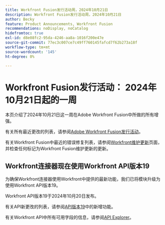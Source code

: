 ```yaml
---
title: Workfront Fusion发行活动周，2024年10月21日
description: Workfront Fusion发行活动周，2024年10月21日
author: Becky
feature: Product Announcements, Workfront Fusion
recommendations: noDisplay, noCatalog
hidefromtoc: true
exl-id: d8e08fc2-95da-4246-aa8a-1016f200e47e
source-git-commit: 77ec3c007ce7c49ff760145fafcd7f62b273a18f
workflow-type: tm+mt
source-wordcount: '145'
ht-degree: 0%

---
```


# Workfront Fusion发行活动： 2024年10月21日起的一周

本页介绍了2024年10月21日这一周在Adobe Workfront Fusion中所做的所有增强。

有关所有最近更改的列表，请参阅[Adobe Workfront Fusion发行活动](/help/workfront-fusion/fusion-product-releases/fusion-release-activity.md)。

有关Workfront Fusion中最近的错误修复列表，请参阅[Workfront维护更新](https://experienceleague.adobe.com/docs/workfront-known-issues/releases/current-updates.html)页面，并检查任何标记为Workfront Fusion维护更新的更新。

## Workfront连接器现在使用Workfront API版本19

为确保Workfront连接器使用Workfront中提供的最新功能，我们已将模块升级为使用Workfront API版本19。

Workfront API版本19于2024年10月20日发布。

有关API新更改的列表，请参阅[API版本19](https://experienceleague.adobe.com/en/docs/workfront/using/adobe-workfront-api/api-notes/new-api-version-19)中的新增功能。

有关Workfront API中所有可用字段的信息，请参阅[API Explorer](https://developer.adobe.com/workfront/api-explorer)。
